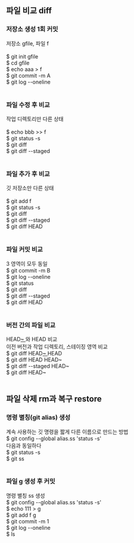 ## 파일 비교 diff

### 저장소 생성 1회 커밋
저장소 gfile, 파일 f<br>
<br>
$ git init gfile<br>
$ cd gfile<br>
$ echo aaa > f<br>
$ git commit -m A<br>
$ git log --oneline<br>
<br>

### 파일 수정 후 비교
작업 디렉토리만 다른 상태<br>
<br>
$ echo bbb >> f<br>
$ git status -s<br>
$ git diff<br>
$ git diff --staged<br>
<br>

### 파일 추가 후 비교
깃 저장소만 다른 상태<br>
<br>
$ git add f<br>
$ git status -s<br>
$ git diff<br>
$ git diff --staged<br>
$ git diff HEAD<br>
<br>

### 파일 커밋 비교
3 영역이 모두 동일<br>
$ git commit -m B<br>
$ git log --oneline<br>
$ git status<br>
$ git diff<br>
$ git diff --staged<br>
$ git diff HEAD<br>
<br>

### 버전 간의 파일 비교
HEAD<u>~ </u>와 HEAD 비교<br>
이전 버전과 작업 디렉토리, 스테이징 영역 비교<br>
$ git diff HEAD<u>~ </u>HEAD<br>
$ git diff HEAD HEAD~<br>
$ git diff --staged HEAD~<br>
$ git diff HEAD~<br>
<br>

## 파일 삭제 rm과 복구 restore

### 명령 별칭(git alias) 생성
계속 사용하는 깃 명령을 짧게 다른 이름으로 만드는 방법<br>
$ git config --global alias.ss 'status -s'<br>
다음과 동일하다<br>
$ git status -s<br>
$ git ss<br>
<br>

### 파일 g 생성 후 커밋
명령 별칭 ss 생성<br>
$ git config --global alias.ss 'status -s'<br>
$ echo 111 > g<br>
$ git add f g<br>
$ git commit -m 1<br>
$ git log --oneline<br>
$ ls<br>
<br>
